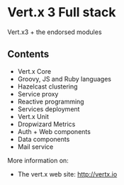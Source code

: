 # Vert.x 3 Full stack

Vert.x3 + the endorsed modules

## Contents

* Vert.x Core
* Groovy, JS and Ruby languages
* Hazelcast clustering
* Service proxy
* Reactive programming
* Services deployment
* Vert.x Unit
* Dropwizard Metrics
* Auth + Web components
* Data components
* Mail service

More information on:

* The vert.x web site: http://vertx.io


